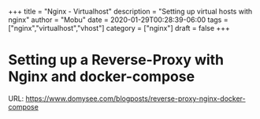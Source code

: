 +++
title = "Nginx - Virtualhost"
description = "Setting up virtual hosts with nginx"
author = "Mobu"
date = 2020-01-29T00:28:39-06:00
tags = ["nginx","virtualhost","vhost"]
category = ["nginx"]
draft = false
+++
# Setting up a Reverse-Proxy with Nginx and docker-compose
URL: https://www.domysee.com/blogposts/reverse-proxy-nginx-docker-compose